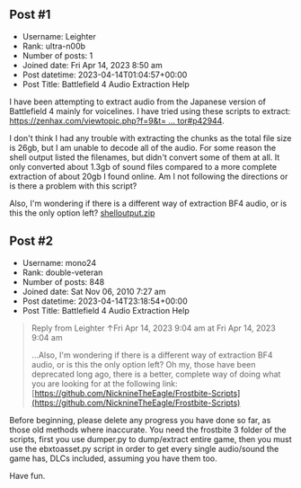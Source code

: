 ## Post #1
- Username: Leighter
- Rank: ultra-n00b
- Number of posts: 1
- Joined date: Fri Apr 14, 2023 8:50 am
- Post datetime: 2023-04-14T01:04:57+00:00
- Post Title: Battlefield 4 Audio Extraction Help

I have been attempting to extract audio from the Japanese version of Battlefield 4 mainly for voicelines. I have tried using these scripts to extract: [https://zenhax.com/viewtopic.php?f=9&t= ... tor#p42944](https://zenhax.com/viewtopic.php?f=9&t=9384&p=42944&hilit=bfeditor#p42944). 

I don't think I had any trouble with extracting the chunks as the total file size is 26gb, but I am unable to decode all of the audio. For some reason the shell output listed the filenames, but didn't convert some of them at all. It only converted about 1.3gb of sound files compared to a more complete extraction of about 20gb I found online. Am I not following the directions or is there a problem with this script? 

Also, I'm wondering if there is a different way of extraction BF4 audio, or is this the only option left?
[shelloutput.zip](https://xentaxbackup.github.io/file/23661_shelloutput.zip)
## Post #2
- Username: mono24
- Rank: double-veteran
- Number of posts: 848
- Joined date: Sat Nov 06, 2010 7:27 am
- Post datetime: 2023-04-14T23:18:54+00:00
- Post Title: Battlefield 4 Audio Extraction Help

> Reply from Leighter ↑Fri Apr 14, 2023 9:04 am at Fri Apr 14, 2023 9:04 am
>
> ...Also, I'm wondering if there is a different way of extraction BF4 audio, or is this the only option left?
Oh my, those have been deprecated long ago, there is a better, complete way of doing what you are looking for at the following link:
[https://github.com/NicknineTheEagle/Frostbite-Scripts](https://github.com/NicknineTheEagle/Frostbite-Scripts)

Before beginning, please delete any progress you have done so far, as those old methods where inaccurate.
You need the frostbite 3 folder of the scripts, first you use dumper.py to dump/extract entire game, then you must use the ebxtoasset.py script in order to get every single audio/sound the game has, DLCs included, assuming you have them too.

Have fun.
